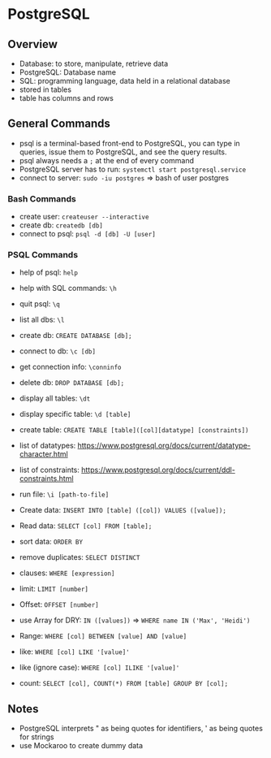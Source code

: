 # PostgreSQL

## Overview

- Database: to store, manipulate, retrieve data
- PostgreSQL: Database name
- SQL: programming language, data held in a relational database
- stored in tables
- table has columns and rows

## General Commands

- psql is a terminal-based front-end to PostgreSQL, you can type in queries, issue them to PostgreSQL, and see the query results.
- psql always needs a `;` at the end of every command
- PostgreSQL server has to run: `systemctl start postgresql.service`
- connect to server: `sudo -iu postgres` => bash of user postgres

### Bash Commands

- create user: `createuser --interactive`
- create db: `createdb [db]`
- connect to psql: `psql -d [db] -U [user]`

### PSQL Commands

- help of psql: `help`
- help with SQL commands: `\h`
- quit psql: `\q`

- list all dbs: `\l`
- create db: `CREATE DATABASE [db];`
- connect to db: `\c [db]`
- get connection info: `\conninfo`
- delete db: `DROP DATABASE [db];`
- display all tables: `\dt`
- display specific table: `\d [table]`
- create table: `CREATE TABLE [table]([col][datatype] [constraints])`
- list of datatypes: https://www.postgresql.org/docs/current/datatype-character.html
- list of constraints: https://www.postgresql.org/docs/current/ddl-constraints.html
- run file: `\i [path-to-file]`
- Create data: `INSERT INTO [table] ([col]) VALUES ([value]);`
- Read data: `SELECT [col] FROM [table];`
- sort data: `ORDER BY`
- remove duplicates: `SELECT DISTINCT`
- clauses: `WHERE [expression]`
- limit: `LIMIT [number]`
- Offset: `OFFSET [number]`
- use Array for DRY: `IN ([values])` => `WHERE name IN ('Max', 'Heidi')`
- Range: `WHERE [col] BETWEEN [value] AND [value]`
- like: `WHERE [col] LIKE '[value]'`
- like (ignore case): `WHERE [col] ILIKE '[value]'`
- count: `SELECT [col], COUNT(*) FROM [table] GROUP BY [col];`

## Notes

- PostgreSQL interprets " as being quotes for identifiers, ' as being quotes for strings
- use Mockaroo to create dummy data
